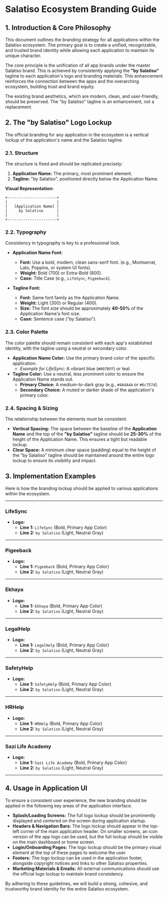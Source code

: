 # Salatiso Ecosystem Branding Guide

## 1. Introduction & Core Philosophy

This document outlines the branding strategy for all applications within the Salatiso ecosystem. The primary goal is to create a unified, recognizable, and trusted brand identity while allowing each application to maintain its unique character.

The core principle is the unification of all app brands under the master Salatiso brand. This is achieved by consistently applying the **"by Salatiso"** tagline to each application's logo and branding materials. This enhancement reinforces the connection between the apps and the overarching ecosystem, building trust and brand equity.

The existing brand aesthetics, which are modern, clean, and user-friendly, should be preserved. The "by Salatiso" tagline is an enhancement, not a replacement.

## 2. The "by Salatiso" Logo Lockup

The official branding for any application in the ecosystem is a vertical lockup of the application's name and the Salatiso tagline.

### 2.1. Structure

The structure is fixed and should be replicated precisely:

1.  **Application Name:** The primary, most prominent element.
2.  **Tagline:** "by Salatiso", positioned directly below the Application Name.

**Visual Representation:**

```
+----------------------+
|                      |
|   [Application Name] |
|     by Salatiso      |
|                      |
+----------------------+
```

### 2.2. Typography

Consistency in typography is key to a professional look.

-   **Application Name Font:**
    -   **Font:** Use a bold, modern, clean sans-serif font. (e.g., Montserrat, Lato, Poppins, or system UI fonts).
    -   **Weight:** Bold (700) or Extra-Bold (800).
    -   **Case:** Title Case (e.g., `LifeSync`, `Pigeeback`).

-   **Tagline Font:**
    -   **Font:** Same font family as the Application Name.
    -   **Weight:** Light (300) or Regular (400).
    -   **Size:** The font size should be approximately **40-50%** of the Application Name's font size.
    -   **Case:** Sentence case ("by Salatiso").

### 2.3. Color Palette

The color palette should remain consistent with each app's established identity, with the tagline using a neutral or secondary color.

-   **Application Name Color:** Use the primary brand color of the specific application.
    -   *Example for LifeSync:* A vibrant blue (`#007BFF`) or teal.
-   **Tagline Color:** Use a neutral, less prominent color to ensure the Application Name stands out.
    -   **Primary Choice:** A medium-to-dark gray (e.g., `#4A4A4A` or `#6c757d`).
    -   **Secondary Choice:** A muted or darker shade of the application's primary color.

### 2.4. Spacing & Sizing

The relationship between the elements must be consistent.

-   **Vertical Spacing:** The space between the baseline of the **Application Name** and the top of the **"by Salatiso"** tagline should be **25-30%** of the height of the Application Name. This ensures a tight but readable lockup.
-   **Clear Space:** A minimum clear space (padding) equal to the height of the "by Salatiso" tagline should be maintained around the entire logo lockup to ensure its visibility and impact.

## 3. Implementation Examples

Here is how the branding lockup should be applied to various applications within the ecosystem.

---

### **LifeSync**

-   **Logo:**
    -   **Line 1:** `LifeSync` (Bold, Primary App Color)
    -   **Line 2:** `by Salatiso` (Light, Neutral Gray)

---

### **Pigeeback**

-   **Logo:**
    -   **Line 1:** `Pigeeback` (Bold, Primary App Color)
    -   **Line 2:** `by Salatiso` (Light, Neutral Gray)

---

### **Ekhaya**

-   **Logo:**
    -   **Line 1:** `Ekhaya` (Bold, Primary App Color)
    -   **Line 2:** `by Salatiso` (Light, Neutral Gray)

---

### **LegalHelp**

-   **Logo:**
    -   **Line 1:** `LegalHelp` (Bold, Primary App Color)
    -   **Line 2:** `by Salatiso` (Light, Neutral Gray)

---

### **SafetyHelp**

-   **Logo:**
    -   **Line 1:** `SafetyHelp` (Bold, Primary App Color)
    -   **Line 2:** `by Salatiso` (Light, Neutral Gray)

---

### **HRHelp**

-   **Logo:**
    -   **Line 1:** `HRHelp` (Bold, Primary App Color)
    -   **Line 2:** `by Salatiso` (Light, Neutral Gray)

---

### **Sazi Life Academy**

-   **Logo:**
    -   **Line 1:** `Sazi Life Academy` (Bold, Primary App Color)
    -   **Line 2:** `by Salatiso` (Light, Neutral Gray)

---

## 4. Usage in Application UI

To ensure a consistent user experience, the new branding should be applied in the following key areas of the application interface.

-   **Splash/Loading Screens:** The full logo lockup should be prominently displayed and centered on the screen during application startup.
-   **Headers & Navigation Bars:** The logo lockup should appear in the top-left corner of the main application header. On smaller screens, an icon version of the app logo can be used, but the full lockup should be visible on the main dashboard or home screen.
-   **Login/Onboarding Pages:** The logo lockup should be the primary visual element at the top of these pages to welcome the user.
-   **Footers:** The logo lockup can be used in the application footer, alongside copyright notices and links to other Salatiso properties.
-   **Marketing Materials & Emails:** All external communications should use the official logo lockup to maintain brand consistency.

By adhering to these guidelines, we will build a strong, cohesive, and trustworthy brand identity for the entire Salatiso ecosystem.
